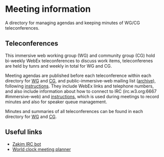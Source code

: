 # Meeting information

A directory for managing agendas and keeping minutes of WG/CG teleconferences. 

## Teleconferences

This immersive web working group (WG) and community group (CG) hold 
bi-weekly WebEx teleconferences to discuss work items, teleconferenes are 
held by tunrs and weekly in total for WG and CG.

Meeting agendas are published before each teleconference within each 
directory for [WG](./wg) and [CG](./cg), and public-immersive-web mailing list 
([archive](https://lists.w3.org/Archives/Public/public-immersive-web/)), 
following [instructions](https://github.com/immersive-web/administrivia#agenda-creation-instructions). 
They include WebEx links and telephone numbers, and also include information 
about how to connect to IRC (irc.w3.org:6667 #immersive-web) and 
[instructions](https://github.com/immersive-web/administrivia/blob/master/IRC.md), 
which is used during meetings to record minutes and also for speaker queue 
management. 

Minutes and summaries of all teleconferences can be found in each directory 
for [WG](./wg) and [CG](./cg). 

## Useful links

* [Zakim IRC bot](https://www.w3.org/2001/12/zakim-irc-bot.html)
* [World clock meeting planner](http://www.timeanddate.com/worldclock/meeting.html)

